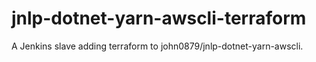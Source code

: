 # jnlp-dotnet-yarn-awscli-terraform
A Jenkins slave adding terraform to john0879/jnlp-dotnet-yarn-awscli.